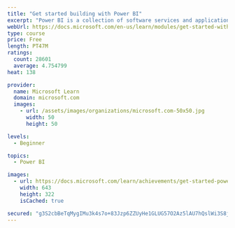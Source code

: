 ```yaml
---
title: "Get started building with Power BI"
excerpt: "Power BI is a collection of software services and applications that let you connect to all sorts of data sources and create compelling visuals and reports. You can benefit from receiving those reports, or you can share them with others inside or outside your organization. Learn the basics of Power BI, how its services and applications work together, and how they can be used to create or experience compelling visuals and analytics based on your data."
webUrl: https://docs.microsoft.com/en-us/learn/modules/get-started-with-power-bi/
type: course
price: Free
length: PT47M
ratings:
  count: 28601
  average: 4.754799
heat: 138

provider:
  name: Microsoft Learn
  domain: microsoft.com
  images:
    - url: /assets/images/organizations/microsoft.com-50x50.jpg
      width: 50
      height: 50

levels:
  - Beginner

topics:
  - Power BI

images:
  - url: https://docs.microsoft.com/learn/achievements/get-started-power-bi-social.png
    width: 643
    height: 322
    isCached: true

secured: "g3S2cbBeTqMygIMu3k4s7o+83Jzp6ZZUyHe1GLUG57O2Az5lAU7hQslWi3S8j6mwmlg5HYdT6ihwg6GtDXW6C7P8J76b32fWty7Yroekg+MgIQkvYpb8I0ePGCuNBtcLiB2SCE8lw4U5IWYIXhN/6tc9hZXm6mlVuR6m2Vkrgf414pA+yLBdKFLsXsGGmHDVoAKG2Cmkig0VjyZZnzSbdDJeducIcONmiQb3XHnupI3Yy1mzvx35z6vmusif4tLtTyG1qbvsjfw5QaaHfqXIH5UywXcPec+ZFgHqWeBkmYszPtbyJ2usr3u4z8cJ30K6tTzGUrhahUBKU+j0hO6AjowcCIOCsb9Ti7f2dXLtPh9WhAj/oQQKwCnTOQnynLq3qoGcb+7CiTdJzh1ek54FGeJxwyb3NSwUmgL8Dr19CTNUDK8YvHiEBeB1YJ7BEfOz;T6J329MJKhZBzbRNa+5tIw=="
---
```


